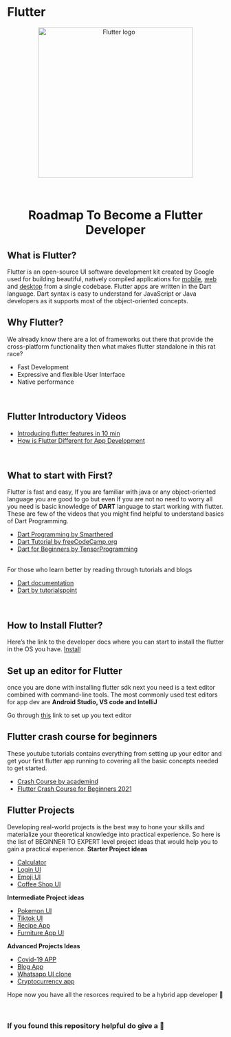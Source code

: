 # Flutter

<p align="center"><a href="https://flutter.dev/" target="_blank"><img src="https://tech.pelmorex.com/wp-content/uploads/2020/10/flutter-1030x488.png" width="360" height="350" title="Flutter" alt="Flutter logo"></a>
</p>

<br>

<h1 align="center"> Roadmap To Become a Flutter Developer </h1>

## What is Flutter?
Flutter is an open-source UI software development kit created by Google used for building beautiful, natively compiled applications for
[mobile](https://flutter.dev/docs), [web](https://flutter.dev/web) and [desktop](https://flutter.dev/desktop) from a single codebase. Flutter apps are written in the Dart language. Dart syntax is easy to understand for JavaScript or Java developers as it supports most of the object-oriented concepts.
<br>

## Why Flutter?
We already know there are a lot of frameworks out there that provide the cross-platform functionality then what makes flutter standalone in this rat race?
* Fast Development
* Expressive and flexible User Interface
* Native performance
<br>

## Flutter Introductory Videos
* [Introducing flutter features in 10 min](https://youtu.be/wgTBLj7rMPM)
* [How is Flutter Different for App Development](https://www.youtube.com/watch?v=l-YO9CmaSUM)

<br>

## What to start with First?
Flutter is fast and easy, If you are familiar with java or any object-oriented language you are good to go but even If you are not no need to worry all you need is basic knowledge of <b>DART</b> language to start working with flutter.
<br>
These are few of the videos that you might find helpful to understand basics of Dart Programming.

* [Dart Programming by Smarthered](https://www.youtube.com/playlist?list=PLlxmoA0rQ-LyHW9voBdNo4gEEIh0SjG-q)
* [Dart Tutorial by freeCodeCamp.org](https://youtu.be/Ej_Pcr4uC2Q)
* [Dart for Beginners by TensorProgramming](https://www.youtube.com/playlist?list=PLJbE2Yu2zumDjfrfu8kisK9lQVcpMDDzZ)

<br>
 For those who learn better by reading through tutorials and blogs
 
 * [Dart documentation](https://dart.dev/tutorials)
 * [Dart by tutorialspoint](https://www.tutorialspoint.com/dart_programming/index.htm)
 
 <br>

 ## How to Install Flutter?
 Here’s the link to the developer docs where you can start to install the flutter in the OS you have.
 [Install](https://flutter.dev/docs/get-started/install)

 ## Set up an editor for Flutter
 once you are done with installing flutter sdk next you need is a text editor combined with command-line tools. The most commonly used test editors for app dev are <b>Android Studio, VS code and IntelliJ</b>
 <br>

 Go through [this](https://flutter.dev/docs/get-started/editor) link to set up you text editor
 
 ## Flutter crash course for beginners
 These youtube tutorials contains everything from setting up your editor and get your first flutter app running to covering all the basic concepts needed to get started.
 
 * [Crash Course by academind](https://youtu.be/x0uinJvhNxI)  
 * [Flutter Crash Course for Beginners 2021](https://youtu.be/Pns6DzAi-Hg)  

## Flutter Projects
Developing real-world projects is the best way to hone your skills and materialize your theoretical knowledge into practical experience. So here is the list of BEGINNER TO EXPERT level project ideas that would help you to gain a practical experience.
<b> Starter Project ideas </b>
* [Calculator](https://youtu.be/l4bLPfS1uik)
* [Login UI](https://youtu.be/efbB8-x9T2c)
* [Emoji UI](https://youtu.be/A1ski_fjSlY)
* [Coffee Shop UI](https://youtu.be/pn5gfGIfBpI)

<b> Intermediate Project ideas </b>
 * [Pokemon UI](https://youtu.be/yeXJqZCiwTQ)
 * [Tiktok UI](https://youtu.be/kJ2mGh5BLYk)
 * [Recipe App](https://youtu.be/bmmTY2lHaks)
 * [Furniture App UI](https://youtu.be/ZtPe6Zu6BA4)

<b> Advanced Projects Ideas </b>
* [Covid-19 APP](https://youtu.be/zx6uMCoW2gQ)
* [Blog App](https://youtu.be/_ed4783G5yY)
* [Whatsapp UI clone](https://youtu.be/2Tyrofn6zPg)
* [Cryptocurrency app](https://youtu.be/cPlaYS4eqe4)

 
 Hope now you have all the resorces required to be a  hybrid app developer 🤩

<br>

<h3> If you found this repository helpful do give a 🌟 </h3>
